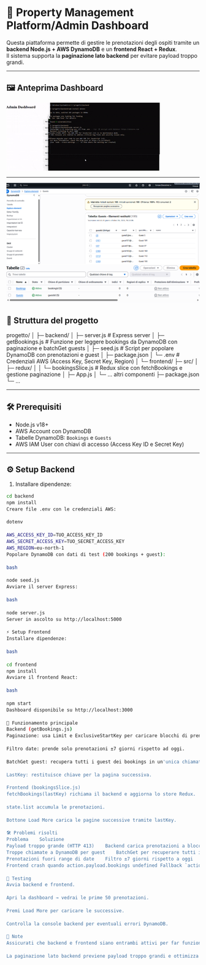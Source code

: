 # 🏢 **Property Management Platform/Admin Dashboard**

Questa piattaforma permette di gestire le prenotazioni degli ospiti tramite un **backend Node.js + AWS DynamoDB** e un **frontend React + Redux**.  
Il sistema supporta la **paginazione lato backend** per evitare payload troppo grandi.

---

## 🖼️ **Anteprima Dashboard**

![Dashboard Preview](./images/gif.gif)

---

![DYNAMODB](./images/image1.png)
![DYNAMODB](./images/image2.png)

## 📂 **Struttura del progetto**

progetto/
│
├─ backend/
│ ├─ server.js # Express server
│ ├─ getBookings.js # Funzione per leggere bookings da DynamoDB con paginazione e batchGet guests
│ ├─ seed.js # Script per popolare DynamoDB con prenotazioni e guest
│ ├─ package.json
│ └─ .env # Credenziali AWS (Access Key, Secret Key, Region)
│
└─ frontend/
├─ src/
│ ├─ redux/
│ │ └─ bookingsSlice.js # Redux slice con fetchBookings e gestione paginazione
│ ├─ App.js
│ └─ ... altri componenti
├─ package.json
└─ ...

---

## 🛠️ **Prerequisiti**

- Node.js v18+
- AWS Account con DynamoDB
- Tabelle DynamoDB: `Bookings` e `Guests`
- AWS IAM User con chiavi di accesso (Access Key ID e Secret Key)

---

## ⚙️ **Setup Backend**

1. Installare dipendenze:

```bash
cd backend
npm install
Creare file .env con le credenziali AWS:

dotenv

AWS_ACCESS_KEY_ID=TUO_ACCESS_KEY_ID
AWS_SECRET_ACCESS_KEY=TUO_SECRET_ACCESS_KEY
AWS_REGION=eu-north-1
Popolare DynamoDB con dati di test (200 bookings + guest):

bash

node seed.js
Avviare il server Express:

bash

node server.js
Server in ascolto su http://localhost:5000

⚡ Setup Frontend
Installare dipendenze:

bash

cd frontend
npm install
Avviare il frontend React:

bash

npm start
Dashboard disponibile su http://localhost:3000

🚀 Funzionamento principale
Backend (getBookings.js)
Paginazione: usa Limit e ExclusiveStartKey per caricare blocchi di prenotazioni.

Filtro date: prende solo prenotazioni ±7 giorni rispetto ad oggi.

BatchGet guest: recupera tutti i guest dei bookings in un'unica chiamata.

LastKey: restituisce chiave per la pagina successiva.

Frontend (bookingsSlice.js)
fetchBookings(lastKey) richiama il backend e aggiorna lo store Redux.

state.list accumula le prenotazioni.

Bottone Load More carica le pagine successive tramite lastKey.

🛠️ Problemi risolti
Problema	Soluzione
Payload troppo grande (HTTP 413)	Backend carica prenotazioni a blocchi con Limit + ExclusiveStartKey
Troppe chiamate a DynamoDB per guest	BatchGet per recuperare tutti i guest in una chiamata
Prenotazioni fuori range di date	Filtro ±7 giorni rispetto a oggi
Frontend crash quando action.payload.bookings undefined	Fallback `action.payload.bookings

🧪 Testing
Avvia backend e frontend.

Apri la dashboard → vedrai le prime 50 prenotazioni.

Premi Load More per caricare le successive.

Controlla la console backend per eventuali errori DynamoDB.

📌 Note
Assicurati che backend e frontend siano entrambi attivi per far funzionare la dashboard.

La paginazione lato backend previene payload troppo grandi e ottimizza le chiamate a DynamoDB.